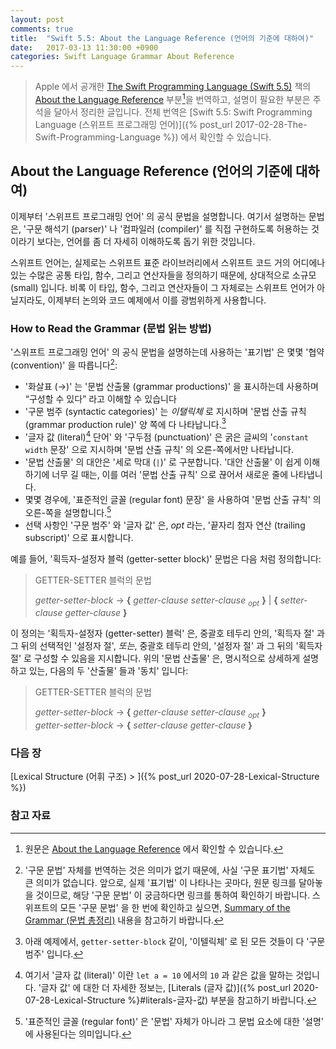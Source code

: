 ```yaml
---
layout: post
comments: true
title:  "Swift 5.5: About the Language Reference (언어의 기준에 대하여)"
date:   2017-03-13 11:30:00 +0900
categories: Swift Language Grammar About Reference
---
```


> Apple 에서 공개한 [The Swift Programming Language (Swift 5.5)](https://docs.swift.org/swift-book/) 책의 [About the Language Reference](https://docs.swift.org/swift-book/ReferenceManual/AboutTheLanguageReference.html#) 부분[^Language-Reference]을 번역하고, 설명이 필요한 부분은 주석을 달아서 정리한 글입니다. 전체 번역은 [Swift 5.5: Swift Programming Language (스위프트 프로그래밍 언어)]({% post_url 2017-02-28-The-Swift-Programming-Language %}) 에서 확인할 수 있습니다.

## About the Language Reference (언어의 기준에 대하여)

이제부터 '스위프트 프로그래밍 언어' 의 공식 문법을 설명합니다. 여기서 설명하는 문법은, '구문 해석기 (parser)' 나 '컴파일러 (compiler)' 를 직접 구현하도록 허용하는 것이라기 보다는, 언어를 좀 더 자세히 이해하도록 돕기 위한 것입니다.

스위프트 언어는, 실제로는 스위프트 표준 라이브러리에서 스위프트 코드 거의 어디에나 있는 수많은 공통 타입, 함수, 그리고 연산자들을 정의하기 때문에, 상대적으로 소규모 (small) 입니다. 비록 이 타입, 함수, 그리고 연산자들이 그 자체로는 스위프트 언어가 아닐지라도, 이제부터 논의와 코드 예제에서 이를 광범위하게 사용합니다.

### How to Read the Grammar (문법 읽는 방법)

'스위프트 프로그래밍 언어' 의 공식 문법을 설명하는데 사용하는 '표기법' 은 몇몇 '협약 (convention)' 을 따릅니다[^notation]:

* '화살표 (→)' 는 '문법 산출물 (grammar productions)' 을 표시하는데 사용하며 “구성할 수 있다” 라고 이해할 수 있습니다
* '구문 범주 (syntactic categories)' 는 _이탤릭체_ 로 지시하며 '문법 산출 규칙 (grammar production rule)' 양 쪽에 다 나타납니다.[^syntactic-categories]
* '글자 값 (literal)[^literal] 단어' 와 '구두점 (punctuation)' 은 굵은 글씨의 '`constant width` 문장' 으로 지시하며 '문법 산출 규칙' 의 오른-쪽에서만 나타납니다.
* '문법 산출물' 의 대안은 '세로 막대 (`|`)' 로 구분합니다. '대안 산출물' 이 쉽게 이해하기에 너무 길 때는, 이를 여러 '문법 산출 규칙' 으로 끊어서 새로운 줄에 나타냅니다.
* 몇몇 경우에, '표준적인 글꼴 (regular font) 문장' 을 사용하여 '문법 산출 규칙' 의 오른-쪽을 설명합니다.[^regular-font]
* 선택 사항인 '구문 범주' 와 '글자 값' 은, _opt_ 라는, '끝자리 첨자 연산 (trailing subscript)' 으로 표시합니다.

예를 들어, '획득자-설정자 블럭 (getter-setter block)' 문법은 다음 처럼 정의합니다:

> GETTER-SETTER 블럭의 문법
>
> _getter-setter-block_ → **{**­ _getter-clause ­setter-clause <sub>­opt­</sub>­­_ **}**­ \| **{** _­setter-clause ­getter-clause_ **}**­

이 정의는 '획득자-설정자 (getter-setter) 블럭' 은, 중괄호 테두리 안의, '획득자 절' 과 그 뒤의 선택적인 '설정자 절', _또는_, 중괄호 테두리 안의, '설정자 절' 과 그 뒤의 '획득자 절' 로 구성할 수 있음을 지시합니다. 위의 '문법 산출물' 은, 명시적으로 상세하게 설명하고 있는, 다음의 두 '산출물' 들과 '동치' 입니다:

> GETTER-SETTER 블럭의 문법
>
> _getter-setter-block_ → **{**­ ­_getter-clause setter-clause <sub>­opt­</sub>_­ **}**­  
> _getter-setter-block_ → **{**­ _setter-clause ­getter-clause_ **}**­

### 다음 장

[Lexical Structure (어휘 구조) > ]({% post_url 2020-07-28-Lexical-Structure %})

### 참고 자료

[^Language-Reference]: 원문은 [About the Language Reference](https://docs.swift.org/swift-book/ReferenceManual/AboutTheLanguageReference.html#) 에서 확인할 수 있습니다.

[^notation]: '구문 문법' 자체를 번역하는 것은 의미가 없기 때문에, 사실 '구문 표기법' 자체도 큰 의미가 없습니다. 앞으로, 실제 '표기법' 이 나타나는 곳마다, 원문 링크를 달아놓을 것이므로, 해당 '구문 문법' 이 궁금하다면 링크를 통하여 확인하기 바랍니다. 스위프트의 모든 '구문 문법' 을 한 번에 확인하고 싶으면, [Summary of the Grammar (문법 총정리)](https://docs.swift.org/swift-book/ReferenceManual/zzSummaryOfTheGrammar.html#) 내용을 참고하기 바랍니다. 

[^syntactic-categories]: 아래 예제에서, `getter-setter-block` 같이, '이텔릭체' 로 된 모든 것들이 다 '구문 범주' 입니다.

[^literal]: 여기서 '글자 값 (literal)' 이란 `let a = 10` 에서의 `10` 과 같은 값을 말하는 것입니다. '글자 값' 에 대한 더 자세한 정보는, [Literals (글자 값)]({% post_url 2020-07-28-Lexical-Structure %}#literals-글자-값) 부분을 참고하기 바랍니다. 

[^regular-font]: '표준적인 글꼴 (regular font)' 은 '문법' 자체가 아니라 그 문법 요소에 대한 '설명' 에 사용된다는 의미입니다.
